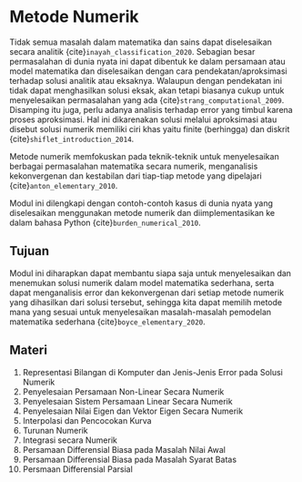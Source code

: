# Metode Numerik

Tidak semua masalah dalam matematika dan sains dapat diselesaikan secara analitik {cite}`inayah_classification_2020`. Sebagian besar permasalahan di dunia nyata ini dapat dibentuk ke dalam persamaan atau model matematika dan diselesaikan dengan cara pendekatan/aproksimasi terhadap solusi analitik atau eksaknya. Walaupun dengan pendekatan ini tidak dapat menghasilkan solusi eksak, akan tetapi biasanya cukup untuk menyelesaikan permasalahan yang ada {cite}`strang_computational_2009`. Disamping itu juga, perlu adanya analisis terhadap error yang timbul karena proses aproksimasi. Hal ini dikarenakan solusi melalui aproksimasi atau disebut solusi numerik memiliki ciri khas yaitu finite (berhingga) dan diskrit {cite}`shiflet_introduction_2014`. 

Metode numerik memfokuskan pada teknik-teknik untuk menyelesaikan berbagai permasalahan matematika secara numerik, menganalisis kekonvergenan dan kestabilan dari tiap-tiap metode yang dipelajari {cite}`anton_elementary_2010`.

Modul ini dilengkapi dengan contoh-contoh kasus di dunia nyata yang diselesaikan menggunakan metode numerik dan diimplementasikan ke dalam bahasa Python {cite}`burden_numerical_2010`.

## Tujuan
Modul ini diharapkan dapat membantu siapa saja untuk menyelesaikan dan menemukan solusi numerik dalam model matematika sederhana, serta dapat menganalisis error dan kekonvergenan dari setiap metode numerik yang dihasilkan dari solusi tersebut, sehingga kita dapat memilih metode mana yang sesuai untuk menyelesaikan masalah-masalah pemodelan matematika sederhana {cite}`boyce_elementary_2020`.

## Materi
1. Representasi Bilangan di Komputer dan Jenis-Jenis Error pada Solusi Numerik
2. Penyelesaian Persamaan Non-Linear Secara Numerik
3. Penyelesaian Sistem Persamaan Linear Secara Numerik
4. Penyelesaian Nilai Eigen dan Vektor Eigen Secara Numerik
5. Interpolasi dan Pencocokan Kurva
6. Turunan Numerik
7. Integrasi secara Numerik
8. Persamaan Differensial Biasa pada Masalah Nilai Awal
9. Persamaan Differensial Biasa pada Masalah Syarat Batas
10. Persmaan Differensial Parsial 
